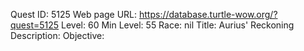 Quest ID: 5125
Web page URL: https://database.turtle-wow.org/?quest=5125
Level: 60
Min Level: 55
Race: nil
Title: Aurius' Reckoning
Description: 
Objective: 
